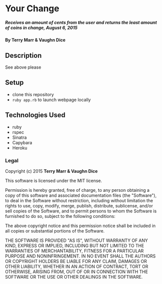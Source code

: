 # Your Change

##### Receives an amount of cents from the user and returns the least amount of coins in change, August 6, 2015

#### By Terry Marr & Vaughn Dice

## Description

See above please

## Setup

* clone this repository
* `ruby app.rb` to launch webpage locally

## Technologies Used

* ruby
* rspec
* Sinatra
* Capybara
* Heroku

### Legal

Copyright (c) 2015 **Terry Marr & Vaughn Dice**

This software is licensed under the MIT license.

Permission is hereby granted, free of charge, to any person obtaining a copy
of this software and associated documentation files (the "Software"), to deal
in the Software without restriction, including without limitation the rights
to use, copy, modify, merge, publish, distribute, sublicense, and/or sell
copies of the Software, and to permit persons to whom the Software is
furnished to do so, subject to the following conditions:

The above copyright notice and this permission notice shall be included in
all copies or substantial portions of the Software.

THE SOFTWARE IS PROVIDED "AS IS", WITHOUT WARRANTY OF ANY KIND, EXPRESS OR
IMPLIED, INCLUDING BUT NOT LIMITED TO THE WARRANTIES OF MERCHANTABILITY,
FITNESS FOR A PARTICULAR PURPOSE AND NONINFRINGEMENT. IN NO EVENT SHALL THE
AUTHORS OR COPYRIGHT HOLDERS BE LIABLE FOR ANY CLAIM, DAMAGES OR OTHER
LIABILITY, WHETHER IN AN ACTION OF CONTRACT, TORT OR OTHERWISE, ARISING FROM,
OUT OF OR IN CONNECTION WITH THE SOFTWARE OR THE USE OR OTHER DEALINGS IN
THE SOFTWARE.
